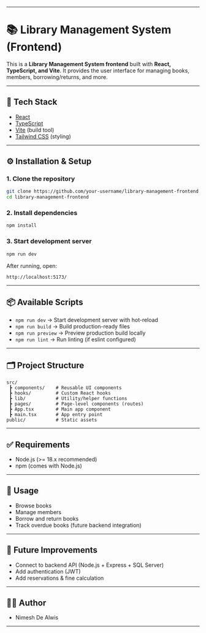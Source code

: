 

---

# 📚 Library Management System (Frontend)

This is a **Library Management System frontend** built with **React, TypeScript, and Vite**.
It provides the user interface for managing books, members, borrowing/returns, and more.

---

## 🚀 Tech Stack

* [React](https://react.dev/)
* [TypeScript](https://www.typescriptlang.org/)
* [Vite](https://vitejs.dev/) (build tool)
* [Tailwind CSS](https://tailwindcss.com/) (styling)

---

## ⚙️ Installation & Setup

### 1. Clone the repository

```sh
git clone https://github.com/your-username/library-management-frontend.git
cd library-management-frontend
```

### 2. Install dependencies

```sh
npm install
```

### 3. Start development server

```sh
npm run dev
```

After running, open:

```
http://localhost:5173/
```

---

## 📦 Available Scripts

* `npm run dev` → Start development server with hot-reload
* `npm run build` → Build production-ready files
* `npm run preview` → Preview production build locally
* `npm run lint` → Run linting (if eslint configured)

---

## 🗂️ Project Structure

```
src/
 ┣ components/    # Reusable UI components
 ┣ hooks/         # Custom React hooks
 ┣ lib/           # Utility/helper functions
 ┣ pages/         # Page-level components (routes)
 ┣ App.tsx        # Main app component
 ┣ main.tsx       # App entry point
public/           # Static assets
```

---

## ✅ Requirements

* Node.js (>= 18.x recommended)
* npm (comes with Node.js)

---

## 📖 Usage

* Browse books
* Manage members
* Borrow and return books
* Track overdue books (future backend integration)

---

## 🔮 Future Improvements

* Connect to backend API (Node.js + Express + SQL Server)
* Add authentication (JWT)
* Add reservations & fine calculation

---

## 👨‍💻 Author

* Nimesh De Alwis

---

